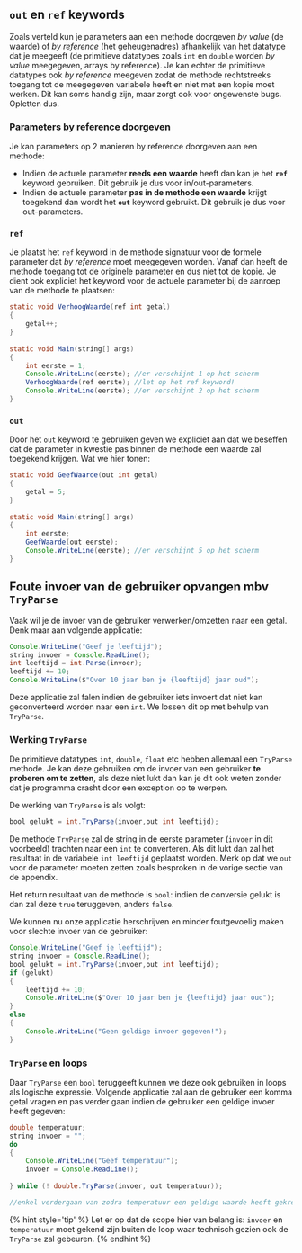 ## ``out`` en ``ref`` keywords

Zoals verteld kun je parameters aan een methode doorgeven *by value* (de waarde) of *by reference* (het geheugenadres) afhankelijk van het datatype dat je meegeeft (de primitieve datatypes zoals ``int`` en ``double`` worden *by value* meegegeven, arrays by reference). Je kan echter de primitieve datatypes ook *by reference* meegeven zodat de methode rechtstreeks toegang tot de meegegeven variabele heeft en niet met een kopie moet werken. Dit kan soms handig zijn, maar zorgt ook voor ongewenste bugs. Opletten dus.


### Parameters by reference doorgeven

Je kan parameters op 2 manieren by reference doorgeven aan een methode:

* Indien de actuele parameter **reeds een waarde** heeft dan kan je het **``ref``** keyword gebruiken. Dit gebruik je dus voor in/out-parameters.
* Indien de actuele parameter **pas in de methode een waarde** krijgt toegekend dan wordt het **``out``** keyword gebruikt. Dit gebruik je dus voor out-parameters.

### ``ref``
Je plaatst het ``ref`` keyword in de methode signatuur voor de formele parameter dat *by reference* moet meegegeven worden. Vanaf dan heeft de methode toegang tot de originele parameter en dus niet tot de kopie. Je dient ook expliciet het keyword voor de actuele parameter bij de aanroep van de methode te plaatsen:


```java
static void VerhoogWaarde(ref int getal)
{
    getal++;
}
 
static void Main(string[] args)
{
    int eerste = 1;
    Console.WriteLine(eerste); //er verschijnt 1 op het scherm
    VerhoogWaarde(ref eerste); //let op het ref keyword!
    Console.WriteLine(eerste); //er verschijnt 2 op het scherm
}
```

<!---{pagebreak} --->

### ``out``
Door het ``out`` keyword te gebruiken geven we expliciet aan dat we beseffen dat de parameter in kwestie pas binnen de methode een waarde zal toegekend krijgen. Wat we hier tonen:


```java
static void GeefWaarde(out int getal)
{
    getal = 5;
}
 
static void Main(string[] args)
{
    int eerste;
    GeefWaarde(out eerste);
    Console.WriteLine(eerste); //er verschijnt 5 op het scherm
}
```

## Foute invoer van de gebruiker opvangen mbv ``TryParse``

Vaak wil je de invoer van de gebruiker verwerken/omzetten naar een getal. Denk maar aan volgende applicatie:
```java
Console.WriteLine("Geef je leeftijd");
string invoer = Console.ReadLine();
int leeftijd = int.Parse(invoer);
leeftijd += 10;
Console.WriteLine($"Over 10 jaar ben je {leeftijd} jaar oud");
```

Deze applicatie zal falen indien de gebruiker iets invoert dat niet kan geconverteerd worden naar een ``int``. We lossen dit op met behulp van ``TryParse``.

### Werking ``TryParse``

De primitieve datatypes ``int``, ``double``, ``float`` etc hebben allemaal een ``TryParse`` methode. Je kan deze gebruiken om de invoer van een gebruiker **te proberen om te zetten**, als deze niet lukt dan kan je dit ook weten zonder dat je programma crasht door een exception op te werpen. 

De werking van ``TryParse`` is als volgt:

```java
bool gelukt = int.TryParse(invoer,out int leeftijd);
```

De methode ``TryParse`` zal de string in de eerste parameter (``invoer`` in dit voorbeeld) trachten naar een ``int`` te converteren. Als dit lukt dan zal het resultaat in de variabele ``int leeftijd`` geplaatst worden. Merk op dat we ``out`` voor de parameter moeten zetten zoals besproken in de vorige sectie van de appendix. 

Het return resultaat van de methode is ``bool``: indien de conversie gelukt is dan zal deze ``true`` teruggeven, anders ``false``.

We kunnen nu onze applicatie herschrijven en minder foutgevoelig maken voor slechte invoer van de gebruiker:

```java
Console.WriteLine("Geef je leeftijd");
string invoer = Console.ReadLine();
bool gelukt = int.TryParse(invoer,out int leeftijd);
if (gelukt)
{
    leeftijd += 10;
    Console.WriteLine($"Over 10 jaar ben je {leeftijd} jaar oud");
}
else
{
    Console.WriteLine("Geen geldige invoer gegeven!");
}
```

### ``TryParse`` en loops

Daar ``TryParse`` een ``bool`` teruggeeft kunnen we deze ook gebruiken in loops als logische expressie. Volgende applicatie zal aan de gebruiker een komma getal vragen en pas verder gaan indien de gebruiker een geldige invoer heeft gegeven:

```java
double temperatuur;
string invoer = "";
do
{
    Console.WriteLine("Geef temperatuur");
    invoer = Console.ReadLine();
    
} while (! double.TryParse(invoer, out temperatuur));

//enkel verdergaan van zodra temperatuur een geldige waarde heeft gekregen
```

{% hint style='tip' %}
Let er op dat de scope hier van belang is: ``invoer`` en ``temperatuur`` moet gekend zijn buiten de loop waar technisch gezien ook de ``TryParse`` zal gebeuren. 
{% endhint %}
